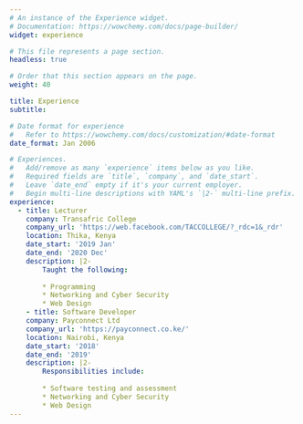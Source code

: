 ```yaml
---
# An instance of the Experience widget.
# Documentation: https://wowchemy.com/docs/page-builder/
widget: experience

# This file represents a page section.
headless: true

# Order that this section appears on the page.
weight: 40

title: Experience
subtitle:

# Date format for experience
#   Refer to https://wowchemy.com/docs/customization/#date-format
date_format: Jan 2006

# Experiences.
#   Add/remove as many `experience` items below as you like.
#   Required fields are `title`, `company`, and `date_start`.
#   Leave `date_end` empty if it's your current employer.
#   Begin multi-line descriptions with YAML's `|2-` multi-line prefix.
experience:
  - title: Lecturer
    company: Transafric College
    company_url: 'https://web.facebook.com/TACCOLLEGE/?_rdc=1&_rdr'
    location: Thika, Kenya
    date_start: '2019 Jan'
    date_end: '2020 Dec'
    description: |2-
        Taught the following:
        
        * Programming
        * Networking and Cyber Security
        * Web Design
    - title: Software Developer
    company: Payconnect Ltd
    company_url: 'https://payconnect.co.ke/'
    location: Nairobi, Kenya
    date_start: '2018'
    date_end: '2019'
    description: |2-
        Responsibilities include:
        
        * Software testing and assessment
        * Networking and Cyber Security
        * Web Design
---
```


